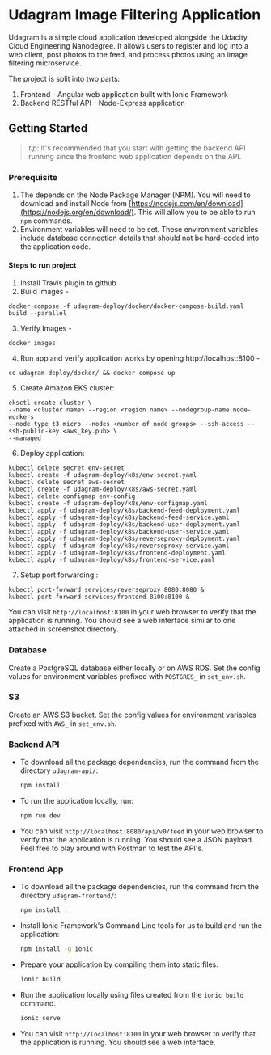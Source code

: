 # Udagram Image Filtering Application

Udagram is a simple cloud application developed alongside the Udacity Cloud Engineering Nanodegree. It allows users to register and log into a web client, post photos to the feed, and process photos using an image filtering microservice.

The project is split into two parts:
1. Frontend - Angular web application built with Ionic Framework
2. Backend RESTful API - Node-Express application

## Getting Started
> _tip_: it's recommended that you start with getting the backend API running since the frontend web application depends on the API.

### Prerequisite
1. The depends on the Node Package Manager (NPM). You will need to download and install Node from [https://nodejs.com/en/download](https://nodejs.org/en/download/). This will allow you to be able to run `npm` commands.
2. Environment variables will need to be set. These environment variables include database connection details that should not be hard-coded into the application code.
#### Steps to run project
1. Install Travis plugin to github
2. Build Images - 
```
docker-compose -f udagram-deploy/docker/docker-compose-build.yaml build --parallel
```
3. Verify Images - 
```
docker images
```
4. Run app and verify application works by opening http://localhost:8100 - 
``` 
cd udagram-deploy/docker/ && docker-compose up
```
5. Create Amazon EKS cluster:
```
eksctl create cluster \
--name <cluster name> --region <region name> --nodegroup-name node-workers
--node-type t3.micro --nodes <number of node groups> --ssh-access --ssh-public-key <aws_key.pub> \
--managed
```
6. Deploy application: 
```
kubectl delete secret env-secret
kubectl create -f udagram-deploy/k8s/env-secret.yaml
kubectl delete secret aws-secret
kubectl create -f udagram-deploy/k8s/aws-secret.yaml
kubectl delete configmap env-config 
kubectl create -f udagram-deploy/k8s/env-configmap.yaml
kubectl apply -f udagram-deploy/k8s/backend-feed-deployment.yaml
kubectl apply -f udagram-deploy/k8s/backend-feed-service.yaml
kubectl apply -f udagram-deploy/k8s/backend-user-deployment.yaml
kubectl apply -f udagram-deploy/k8s/backend-user-service.yaml
kubectl apply -f udagram-deploy/k8s/reverseproxy-deployment.yaml
kubectl apply -f udagram-deploy/k8s/reverseproxy-service.yaml
kubectl apply -f udagram-deploy/k8s/frontend-deployment.yaml
kubectl apply -f udagram-deploy/k8s/frontend-service.yaml
```
7. Setup port forwarding :
```
kubectl port-forward services/reverseproxy 8080:8080 &
kubectl port-forward services/frontend 8100:8100 &
```
You can visit `http://localhost:8100` in your web browser to verify that the application is running. You should see a web interface similar to one attached in screenshot directory.

### Database
Create a PostgreSQL database either locally or on AWS RDS. Set the config values for environment variables prefixed with `POSTGRES_` in `set_env.sh`.

### S3
Create an AWS S3 bucket. Set the config values for environment variables prefixed with `AWS_` in `set_env.sh`.

### Backend API
* To download all the package dependencies, run the command from the directory `udagram-api/`:
    ```bash
    npm install .
    ```
* To run the application locally, run:
    ```bash
    npm run dev
    ```
* You can visit `http://localhost:8080/api/v0/feed` in your web browser to verify that the application is running. You should see a JSON payload. Feel free to play around with Postman to test the API's.

### Frontend App
* To download all the package dependencies, run the command from the directory `udagram-frontend/`:
    ```bash
    npm install .
    ```
* Install Ionic Framework's Command Line tools for us to build and run the application:
    ```bash
    npm install -g ionic
    ```
* Prepare your application by compiling them into static files.
    ```bash
    ionic build
    ```
* Run the application locally using files created from the `ionic build` command.
    ```bash
    ionic serve
    ```
* You can visit `http://localhost:8100` in your web browser to verify that the application is running. You should see a web interface.

